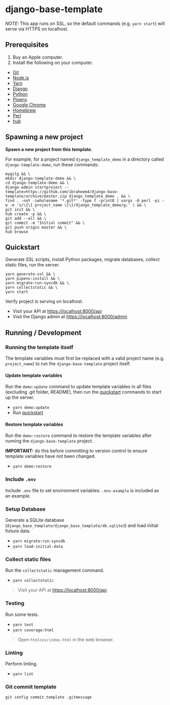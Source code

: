 # django-base-template

*NOTE:* This app runs on SSL, so the default commands (e.g. `yarn start`) will serve via HTTPS on localhost.

## Prerequisites [](#prerequisites)

1. Buy an Apple computer.
2. Install the following on your computer.

- [Git](https://git-scm.com/)
- [Node.js](https://nodejs.org/)
- [Yarn](https://yarnpkg.com/)
- [Django](https://www.djangoproject.com/)
- [Python](https://www.python.org/)
- [Pipenv](https://pypi.org/project/pipenv/)
- [Google Chrome](https://google.com/chrome/)
- [Homebrew](https://brew.sh)
- [Perl](https://www.perl.org)
- [hub](https://github.com/github/hub)

## Spawning a new project [](#spawning-a-new-project)

**Spawn a new project from this template.**

For example, for a project named `django_template_demo` in a directory called `django-template-demo`, run these commands:

```
mygitg && \
mkdir django-template-demo && \
cd django-template-demo && \
django-admin startproject --template=https://github.com/ibraheem4/django-base-template/archive/master.zip django_template_demo . && \
find . -not -iwholename '*.git*' -type f -print0 | xargs -0 perl -pi -w -e 's/\{\{ project_name \}\}/django_template_demo/g;' \ && \
git init && \
hub create -p && \
git add --all && \
git commit -m "Initial commit" && \
git push origin master && \
hub browse
```

## Quickstart [](#quickstart)

Generate SSL scripts, install Python packages, migrate databases, collect static files, run  the server.

```
yarn generate-ssl && \
yarn pipenv:install && \
yarn migrate:run-syncdb && \
yarn collectstatic && \
yarn start
```

Verify project is serving on localhost.

- Visit your API at [https://localhost:8000/api](https://localhost:8000/api)
- Visit the Django admin at [https://localhost:8000/admin](https://localhost:8000/admin)

## Running / Development [](#running-developing)

### Running the template itself [](#running-the-template-itself)

The template variables must first be replaced with a valid project name (e.g. `project_name`) to run the `django-base-template` project itself.

#### Update template variables [](#update-template-variables)

Run the `demo:update` command to update template variables in all files (excluding .git folder, README), then run the [quickstart](#quickstart-) commands to start up the server.

- `yarn demo:update`
- Run [quickstart](#quickstart-)

#### Restore template variables [](#restore-template-variables)

Run the `demo:restore` command to restore the template variables after running the `django-base-template` project.

**IMPORTANT:** do this before committing to version control to ensure template variables have not been changed.

- `yarn demo:restore`

### Include `.env` [](#include-dotenv)

Include `.env` file to set environment variables.  `.env.example` is included as an example.

### Setup Database [](#setup-database)

Generate a SQLite database (`django_base_template/django_base_template/db.sqlite3`) and load initial fixture data.

- `yarn migrate:run-syncdb`
- `yarn load-initial-data`

### Collect static files [](#collect-static-files)

Run the `collectstatic` management command.

- `yarn collectstatic`

> Visit your API at [https://localhost:8000/api](https://localhost:8000/api)

### Testing [](#testing)

Run some tests.

- `yarn test`
- `yarn coverage:html`

> Open `htmlcov/index.html` in the web browser.

### Linting [](#linting)

Perform linting.

- `yarn lint`

### Git commit template [](#git-commit-template)

    git config commit.template .gitmessage
